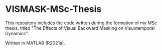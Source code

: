 # VISMASK-MSc-Thesis

This repository includes the code written during the formation of my MSc thesis, titled "The Effects of Visual Backward Masking on Visuotemporal Dynamics".

Written in MATLAB (R2021a).
